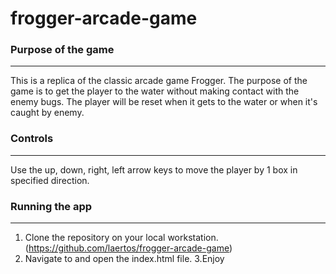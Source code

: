frogger-arcade-game
===============================

### Purpose of the game
-------------------------------
This is a replica of the classic arcade game Frogger.
The purpose of the game is to get the player to the water without making contact with the enemy bugs.
The player will be reset when it gets to the water or when it's caught by enemy.

### Controls
------------------------------
Use the up, down, right, left arrow keys to move the player by 1 box in specified direction.

### Running the app
------------------------------
1. Clone the repository on your local workstation.
(https://github.com/laertos/frogger-arcade-game)
2. Navigate to and open the index.html file. 
3.Enjoy
